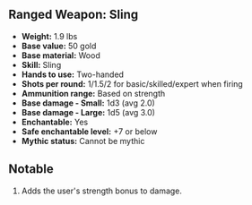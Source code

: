 ## Ranged Weapon: Sling

- **Weight:** 1.9 lbs
- **Base value:** 50 gold
- **Base material:** Wood
- **Skill:** Sling
- **Hands to use:** Two-handed
- **Shots per round:** 1/1.5/2 for basic/skilled/expert when firing
- **Ammunition range:** Based on strength
- **Base damage - Small:** 1d3 (avg 2.0)
- **Base damage - Large:** 1d5 (avg 3.0)
- **Enchantable:** Yes
- **Safe enchantable level:** +7 or below
- **Mythic status:** Cannot be mythic

## Notable

1. Adds the user's strength bonus to damage.
